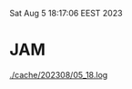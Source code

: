 Sat Aug  5 18:17:06 EEST 2023
# JAM
<a href='./cache/202308/05_18.log'>./cache/202308/05_18.log</a>
